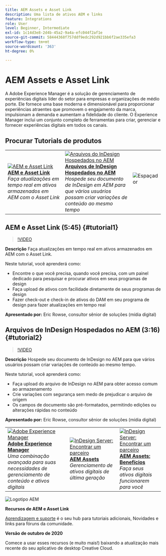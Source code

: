 ```yaml
---
title: AEM Assets e Asset Link
description: Uma lista de ativos AEM e links
feature: Integrations
role: User
level: Beginner, Intermediate
exl-id: 1c14d3e8-2d4b-45a2-9a4a-efc044f2af1e
source-git-commit: 58444368f757ddf9edc292d921bb6f2ae335efa3
workflow-type: tm+mt
source-wordcount: '363'
ht-degree: 0%

---
```


# AEM Assets e Asset Link

A Adobe Experience Manager é a solução de gerenciamento de experiências digitais líder do setor para empresas e organizações de médio porte. Ele fornece uma base moderna e dimensionável para proporcionar experiências atraentes que promovem o engajamento da marca, impulsionam a demanda e aumentam a fidelidade do cliente. O Experience Manager inclui um conjunto completo de ferramentas para criar, gerenciar e fornecer experiências digitais em todos os canais.

## Procurar Tutorials de produtos

<table style="table-layout:fixed">
<tr>
 <td>
   <a href="aem.md#tutorial1">
      <img alt="AEM e Asset Link" src="../assets/aem_assetlink_rowse_thumbnail.jpg" />
   </a>
    <div>
   <a href="aem.md#tutorial1"><strong>AEM e Asset Link</strong></a>
    </div>
    <em>Faça atualizações em tempo real em ativos armazenados em AEM com o Asset Link</em>
    <br>
  </td>
   <td>
   <a href="aem.md#tutorial2">
      <img alt="Arquivos do InDesign Hospedados no AEM" src="../assets/InDesign-Files-Hosten-in-AEM.jpg" />
   </a>
    <div>
   <a href="aem.md#tutorial2"><strong>Arquivos de InDesign Hospedados no AEM</strong></a>
    </div>
    <em>Hospede seu documento de InDesign em AEM para que vários usuários possam criar variações de conteúdo ao mesmo tempo</em>
    <br>
  </td>
  <td>
    <img alt="Espaçador" src="../assets/Whitespacer.png" />
    <div>
    <br>
  </td>
</tr>
</table>

## AEM e Asset Link (5:45) {#tutorial1}

>[!VIDEO](https://video.tv.adobe.com/v/326828?hidetitle=true)

**Descrição**
Faça atualizações em tempo real em ativos armazenados em AEM com o Asset Link.

Neste tutorial, você aprenderá como:
* Encontre o que você precisa, quando você precisa, com um painel dedicado para pesquisar e procurar ativos em seus programas de design
* Faça upload de ativos com facilidade diretamente de seus programas de design
* Fazer check-out e check-in de ativos do DAM em seu programa de design para fazer atualizações em tempo real

**Apresentado por:**
Eric Rowse, consultor sênior de soluções (mídia digital)

## Arquivos de InDesign Hospedados no AEM (3:16) {#tutorial2}

>[!VIDEO](https://video.tv.adobe.com/v/326829?hidetitle=true)

**Descrição**
Hospede seu documento de InDesign no AEM para que vários usuários possam criar variações de conteúdo ao mesmo tempo.

Neste tutorial, você aprenderá como:
* Faça upload do arquivo de InDesign no AEM para obter acesso comum ao armazenamento
* Crie variações com segurança sem medo de prejudicar o arquivo de origem
* Os campos de documento são pré-formatados, permitindo edições ou alterações rápidas no conteúdo

**Apresentado por:**
Eric Rowse, consultor sênior de soluções (mídia digital)

<table style="table-layout:fixed">
<tr>
 <td>
   <a href="https://www.adobe.com/marketing/experience-manager.html">
      <img alt="Adobe Experience Manager" src="../assets/AEM_Thumbnail.jpg" />
   </a>
    <div>
   <a href="https://www.adobe.com/marketing/experience-manager.html"><strong>Adobe Experience Manager</strong></a>
    </div>
    <em>Uma combinação avançada para suas necessidades de gerenciamento de conteúdo e ativos digitais</em>
    <br>
  </td>
  <td>
   <a href="https://www.adobe.com/marketing/experience-manager-assets.html">
      <img alt="InDesign Server: Encontrar um parceiro" src="../assets/AEM_Thumbnail.jpg" />
   </a>
    <div>
   <a href="https://www.adobe.com/marketing/experience-manager-assets.html"><strong>AEM Assets</strong></a>
    </div>
    <em>Gerenciamento de ativos digitais de última geração</em>
    <br>
  </td>
  <td>
   <a href="https://www.adobe.com/marketing/experience-manager-assets/benefits.html">
      <img alt="InDesign Server: Encontrar um parceiro" src="../assets/AEM_Thumbnail.jpg" />
   </a>
    <div>
   <a href="https://www.adobe.com/marketing/experience-manager-assets/benefits.html"><strong>AEM Assets: Benefícios</strong></a>
    </div>
    <em>Faça seus ativos digitais funcionarem para você</em>
    <br>
  </td>
</tr>
</table>

![Logotipo AEM](../assets/aem_appicon_noshadow_96.png)

**Recursos de AEM e Asset Link**

[Aprendizagem e suporte](https://helpx.adobe.com/support/experience-manager.html) é o seu hub para tutoriais adicionais, Novidades e links para fóruns da comunidade.

**Versão de outubro de 2020**

Comece a usar esses recursos (e muito mais!) baixando a atualização mais recente do seu aplicativo de desktop Creative Cloud.
